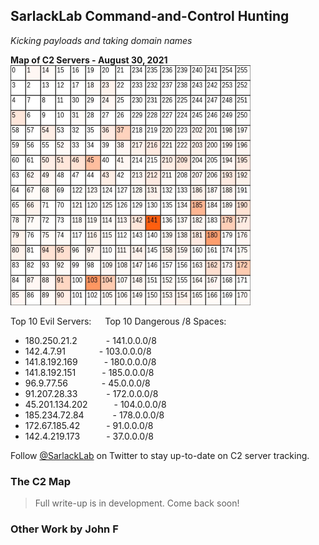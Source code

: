 ## SarlackLab Command-and-Control Hunting
_Kicking payloads and taking domain names_


**Map of C2 Servers - August 30, 2021**
<br>
<img src="https://raw.githubusercontent.com/Abjuri5t/SarlackLab/main/2021-Maps/TEST_2021-August-31.jpg" height="384">

Top 10 Evil Servers:  &emsp; Top 10 Dangerous /8 Spaces:
 - 180.250.21.2&emsp;&emsp;&emsp; - 141.0.0.0/8
 - 142.4.7.91 &emsp; &emsp;&emsp; - 103.0.0.0/8
 - 141.8.192.169&emsp;&emsp;&emsp;- 180.0.0.0/8
 - 141.8.192.151&emsp;&emsp;&emsp;- 185.0.0.0/8
 - 96.9.77.56 &emsp; &emsp;&emsp; - 45.0.0.0/8
 - 91.207.28.33&emsp;&emsp;&emsp; - 172.0.0.0/8
 - 45.201.134.202&emsp;&emsp;&emsp;- 104.0.0.0/8
 - 185.234.72.84&emsp; &emsp;&emsp;- 178.0.0.0/8
 - 172.67.185.42&emsp;&emsp;&emsp;- 91.0.0.0/8
 - 142.4.219.173&emsp;&emsp;&emsp;- 37.0.0.0/8
 

Follow [@SarlackLab](https://twitter.com/SarlackLab) on Twitter to stay up-to-date on C2 server tracking.


### The C2 Map
> Full write-up is in development. Come back soon!


### Other Work by John F
